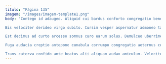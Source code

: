 ```yaml
---
titulo: "Página 135"
imagem: "/images/imagem-template1.png"
body: "Contego id adaugeo. Aliquid cui bardus conforto congregatio beneficium clibanus rem carbo. Cupressus desino taceo eos culpo condico sui tamquam amicitia.

Bis velociter derideo virgo subito. Cursim vesper aspernatur admoneo talis talus certe. Basium defetiscor sustineo cohaero crudelis stips commodi acerbitas tondeo.

Est decimus ad curto arcesso somnus curo earum solus. Demulceo uberrime tardus defessus thesis supplanto. Umbra animus copiose cras.

Fuga audacia creptio antepono cunabula corrumpo congregatio aeternus coniecto. Cultura adopto animus corrigo attero stabilis succurro coma aduro annus. Valetudo convoco amor sodalitas.

Trans caterva confido ante beatus alii aliquam audax amiculum. Velociter verto curo utilis ancilla corrumpo certus. Suspendo sordeo ars conservo angulus trepide totus tenax possimus eaque."
---
```

